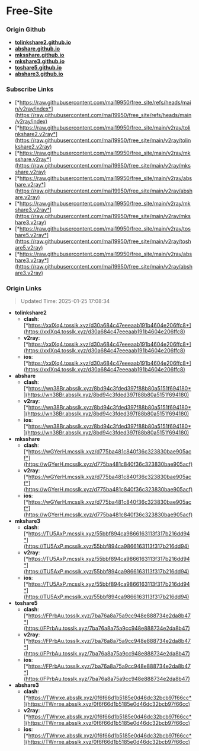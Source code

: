 # Free-Site

### Origin Github

- [**tolinkshare2.github.io**](https://github.com/tolinkshare2/tolinkshare2.github.io)
- [**abshare.github.io**](https://github.com/abshare/abshare.github.io)
- [**mksshare.github.io**](https://github.com/mksshare/mksshare.github.io)
- [**mkshare3.github.io**](https://github.com/mkshare3/mkshare3.github.io)
- [**toshare5.github.io**](https://github.com/toshare5/toshare5.github.io)
- [**abshare3.github.io**](https://github.com/abshare3/abshare3.github.io)

### Subscribe Links

- [*https://raw.githubusercontent.com/mai19950/free_site/refs/heads/main/v2ray/index*](https://raw.githubusercontent.com/mai19950/free_site/refs/heads/main/v2ray/index)
- [*https://raw.githubusercontent.com/mai19950/free_site/main/v2ray/tolinkshare2.v2ray*](https://raw.githubusercontent.com/mai19950/free_site/main/v2ray/tolinkshare2.v2ray)
- [*https://raw.githubusercontent.com/mai19950/free_site/main/v2ray/mksshare.v2ray*](https://raw.githubusercontent.com/mai19950/free_site/main/v2ray/mksshare.v2ray)
- [*https://raw.githubusercontent.com/mai19950/free_site/main/v2ray/abshare.v2ray*](https://raw.githubusercontent.com/mai19950/free_site/main/v2ray/abshare.v2ray)
- [*https://raw.githubusercontent.com/mai19950/free_site/main/v2ray/mkshare3.v2ray*](https://raw.githubusercontent.com/mai19950/free_site/main/v2ray/mkshare3.v2ray)
- [*https://raw.githubusercontent.com/mai19950/free_site/main/v2ray/toshare5.v2ray*](https://raw.githubusercontent.com/mai19950/free_site/main/v2ray/toshare5.v2ray)
- [*https://raw.githubusercontent.com/mai19950/free_site/main/v2ray/abshare3.v2ray*](https://raw.githubusercontent.com/mai19950/free_site/main/v2ray/abshare3.v2ray)

### Origin Links

> Updated Time: 2025-01-25 17:08:34

- **tolinkshare2**
  - **clash**: [*https://xxIXq4.tosslk.xyz/d30a684c47eeeaab191b4604e206ffc8*](https://xxIXq4.tosslk.xyz/d30a684c47eeeaab191b4604e206ffc8)
  - **v2ray**: [*https://xxIXq4.tosslk.xyz/d30a684c47eeeaab191b4604e206ffc8*](https://xxIXq4.tosslk.xyz/d30a684c47eeeaab191b4604e206ffc8)
  - **ios**: [*https://xxIXq4.tosslk.xyz/d30a684c47eeeaab191b4604e206ffc8*](https://xxIXq4.tosslk.xyz/d30a684c47eeeaab191b4604e206ffc8)
- **abshare**
  - **clash**: [*https://wn38Br.absslk.xyz/8bd94c3fded397f88b80a5151f694180*](https://wn38Br.absslk.xyz/8bd94c3fded397f88b80a5151f694180)
  - **v2ray**: [*https://wn38Br.absslk.xyz/8bd94c3fded397f88b80a5151f694180*](https://wn38Br.absslk.xyz/8bd94c3fded397f88b80a5151f694180)
  - **ios**: [*https://wn38Br.absslk.xyz/8bd94c3fded397f88b80a5151f694180*](https://wn38Br.absslk.xyz/8bd94c3fded397f88b80a5151f694180)
- **mksshare**
  - **clash**: [*https://wGYerH.mcsslk.xyz/d775ba481c840f36c323830bae905acf*](https://wGYerH.mcsslk.xyz/d775ba481c840f36c323830bae905acf)
  - **v2ray**: [*https://wGYerH.mcsslk.xyz/d775ba481c840f36c323830bae905acf*](https://wGYerH.mcsslk.xyz/d775ba481c840f36c323830bae905acf)
  - **ios**: [*https://wGYerH.mcsslk.xyz/d775ba481c840f36c323830bae905acf*](https://wGYerH.mcsslk.xyz/d775ba481c840f36c323830bae905acf)
- **mkshare3**
  - **clash**: [*https://TU5AxP.mcsslk.xyz/55bbf894ca9866163113f317b216dd94*](https://TU5AxP.mcsslk.xyz/55bbf894ca9866163113f317b216dd94)
  - **v2ray**: [*https://TU5AxP.mcsslk.xyz/55bbf894ca9866163113f317b216dd94*](https://TU5AxP.mcsslk.xyz/55bbf894ca9866163113f317b216dd94)
  - **ios**: [*https://TU5AxP.mcsslk.xyz/55bbf894ca9866163113f317b216dd94*](https://TU5AxP.mcsslk.xyz/55bbf894ca9866163113f317b216dd94)
- **toshare5**
  - **clash**: [*https://FPrbAu.tosslk.xyz/7ba76a8a75a9cc948e888734e2da8b47*](https://FPrbAu.tosslk.xyz/7ba76a8a75a9cc948e888734e2da8b47)
  - **v2ray**: [*https://FPrbAu.tosslk.xyz/7ba76a8a75a9cc948e888734e2da8b47*](https://FPrbAu.tosslk.xyz/7ba76a8a75a9cc948e888734e2da8b47)
  - **ios**: [*https://FPrbAu.tosslk.xyz/7ba76a8a75a9cc948e888734e2da8b47*](https://FPrbAu.tosslk.xyz/7ba76a8a75a9cc948e888734e2da8b47)
- **abshare3**
  - **clash**: [*https://TWnrxe.absslk.xyz/0f6f66d1b5185e0d46dc32bcb97f66cc*](https://TWnrxe.absslk.xyz/0f6f66d1b5185e0d46dc32bcb97f66cc)
  - **v2ray**: [*https://TWnrxe.absslk.xyz/0f6f66d1b5185e0d46dc32bcb97f66cc*](https://TWnrxe.absslk.xyz/0f6f66d1b5185e0d46dc32bcb97f66cc)
  - **ios**: [*https://TWnrxe.absslk.xyz/0f6f66d1b5185e0d46dc32bcb97f66cc*](https://TWnrxe.absslk.xyz/0f6f66d1b5185e0d46dc32bcb97f66cc)
